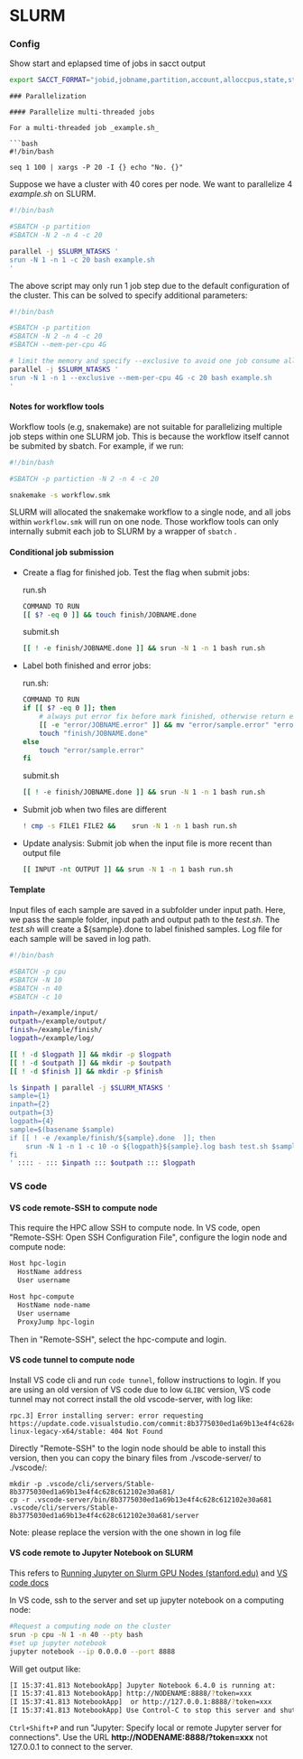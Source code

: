 # SLURM

### Config

Show start and eplapsed time of jobs in sacct output

```bash
export SACCT_FORMAT="jobid,jobname,partition,account,alloccpus,state,start,elapsed,exitcode"
```

```
### Parallelization

#### Parallelize multi-threaded jobs

For a multi-threaded job _example.sh_

```bash
#!/bin/bash

seq 1 100 | xargs -P 20 -I {} echo "No. {}"
```

Suppose we have a cluster with 40 cores per node. We want to parallelize 4 _example.sh_ on SLURM. 

```bash
#!/bin/bash

#SBATCH -p partition
#SBATCH -N 2 -n 4 -c 20

parallel -j $SLURM_NTASKS '
srun -N 1 -n 1 -c 20 bash example.sh
'
```

The above script may only run 1 job step due to the default configuration of the cluster. This can be solved to specify additional parameters:

```bash
#!/bin/bash

#SBATCH -p partition
#SBATCH -N 2 -n 4 -c 20
#SBATCH --mem-per-cpu 4G

# limit the memory and specify --exclusive to avoid one job consume all res
parallel -j $SLURM_NTASKS '
srun -N 1 -n 1 --exclusive --mem-per-cpu 4G -c 20 bash example.sh
'
```

#### Notes for workflow tools

Workflow tools (e.g, snakemake) are not suitable for parallelizing multiple job steps within one SLURM job. This is because the workflow itself cannot be submited by sbatch. For example, if we run:

```bash
#!/bin/bash

#SBATCH -p partiction -N 2 -n 4 -c 20

snakemake -s workflow.smk
```

SLURM will allocated the snakemake workflow to a single node, and all jobs within  `workflow.smk` will run on one node. Those workflow tools can only internally submit each job to SLURM by a wrapper of `sbatch` .

#### Conditional job submission

- Create a flag for finished job. Test the flag when submit jobs:
  
  run.sh
  
  ```bash
  COMMAND TO RUN
  [[ $? -eq 0 ]] && touch finish/JOBNAME.done
  ```
  
  submit.sh
  
  ```bash
  [[ ! -e finish/JOBNAME.done ]] && srun -N 1 -n 1 bash run.sh
  ```

- Label both finished and error jobs:
  
  run.sh:
  
  ```bash
  COMMAND TO RUN
  if [[ $? -eq 0 ]]; then 
      # always put error fix before mark finished, otherwise return exit code 1 if at end
      [[ -e "error/JOBNAME.error" ]] && mv "error/sample.error" "error/sample.error_fixed"
      touch "finish/JOBNAME.done"
  else
      touch "error/sample.error"
  fi
  ```
  
  submit.sh
  
  ```bash
  [[ ! -e finish/JOBNAME.done ]] && srun -N 1 -n 1 bash run.sh
  ```

- Submit job when two files are different
  
  ```bash
  ! cmp -s FILE1 FILE2 &&    srun -N 1 -n 1 bash run.sh
  ```

- Update analysis: Submit job when the input file is more recent than output file
  
  ```bash
  [[ INPUT -nt OUTPUT ]] && srun -N 1 -n 1 bash run.sh
  ```

#### Template

Input files of each sample are saved in a subfolder under input path. Here, we pass the sample folder, input path and output path to the _test.sh_. The _test.sh_ will create a ${sample}.done to label finished samples. Log file for each sample will be saved in log path. 

```bash
#!/bin/bash

#SBATCH -p cpu
#SBATCH -N 10
#SBATCH -n 40
#SBATCH -c 10

inpath=/example/input/
outpath=/example/output/
finish=/example/finish/
logpath=/example/log/

[[ ! -d $logpath ]] && mkdir -p $logpath
[[ ! -d $outpath ]] && mkdir -p $outpath
[[ ! -d $finish ]] && mkdir -p $finish

ls $inpath | parallel -j $SLURM_NTASKS '
sample={1}
inpath={2}
outpath={3}
logpath={4}
sample=$(basename $sample)
if [[ ! -e /example/finish/${sample}.done  ]]; then
    srun -N 1 -n 1 -c 10 -o ${logpath}${sample}.log bash test.sh $sample $inpath $outpath 
fi
' :::: - ::: $inpath ::: $outpath ::: $logpath
```

### VS code

#### VS code remote-SSH to compute node

This require the HPC allow SSH to compute node. In VS code, open "Remote-SSH: Open SSH Configuration File", configure the login node and compute node:

```bash
Host hpc-login
  HostName address
  User username

Host hpc-compute
  HostName node-name
  User username
  ProxyJump hpc-login
```

Then in "Remote-SSH", select the hpc-compute and login.



#### VS code tunnel to compute node

Install VS code cli and run `code tunnel`, follow instructions to login. If you are using an old version of VS code due to low `GLIBC` version, VS code tunnel may not correct install the old vscode-server, with log like:

```
rpc.3] Error installing server: error requesting https://update.code.visualstudio.com/commit:8b3775030ed1a69b13e4f4c628c612102e30a681/server-linux-legacy-x64/stable: 404 Not Found
```

Directly "Remote-SSH" to the login node should be able to install this version, then you can copy the binary files from ./vscode-server/ to ./vscode/:

```
mkdir -p .vscode/cli/servers/Stable-8b3775030ed1a69b13e4f4c628c612102e30a681/
cp -r .vscode-server/bin/8b3775030ed1a69b13e4f4c628c612102e30a681 .vscode/cli/servers/Stable-8b3775030ed1a69b13e4f4c628c612102e30a681/server
```

Note: please replace the version with the one shown in log file



#### VS code remote to Jupyter Notebook on SLURM

This refers to [Running Jupyter on Slurm GPU Nodes (stanford.edu)](https://nero-docs.stanford.edu/jupyter-slurm.html) and [VS code docs](https://code.visualstudio.com/docs/python/jupyter-support-py)

In VS code, ssh to the server and set up jupyter notebook on a computing node:

```bash
#Request a computing node on the cluster
srun -p cpu -N 1 -n 40 --pty bash
#set up jupyter notebook
jupyter notebook --ip 0.0.0.0 --port 8888
```

Will get output like:

```bash
[I 15:37:41.813 NotebookApp] Jupyter Notebook 6.4.0 is running at:
[I 15:37:41.813 NotebookApp] http://NODENAME:8888/?token=xxx
[I 15:37:41.813 NotebookApp]  or http://127.0.0.1:8888/?token=xxx
[I 15:37:41.813 NotebookApp] Use Control-C to stop this server and shut down all kernels (twice to skip confirmation).
```

`Ctrl+Shift+P` and run "Jupyter: Specify local or remote Jupyter server for connections". Use the URL **http://NODENAME:8888/?token=xxx** not 127.0.0.1 to connect to the server.
